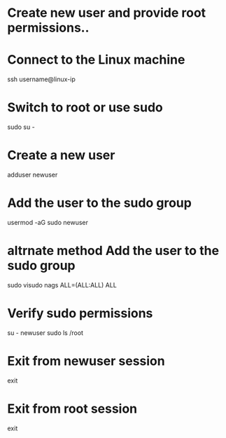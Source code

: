 # Create new user and provide root permissions..
# Connect to the Linux machine
ssh username@linux-ip

# Switch to root or use sudo
sudo su -

# Create a new user
adduser newuser

# Add the user to the sudo group
usermod -aG sudo newuser

# altrnate method Add the user to the sudo group
sudo visudo
nags  ALL=(ALL:ALL) ALL

# Verify sudo permissions
su - newuser
sudo ls /root

# Exit from newuser session
exit

# Exit from root session
exit
